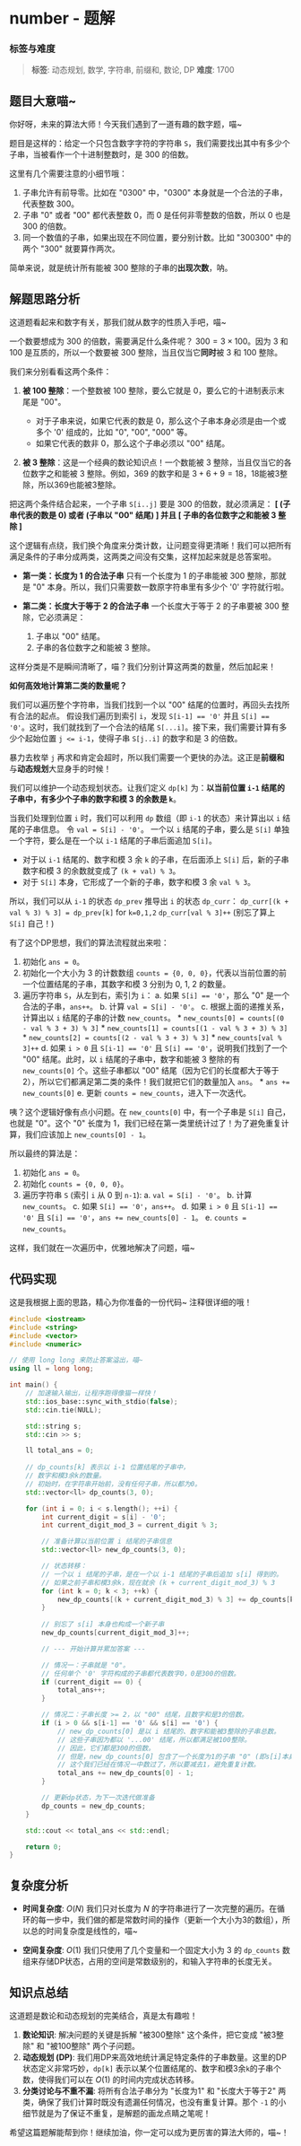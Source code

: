 # number - 题解

### 标签与难度
> **标签**: 动态规划, 数学, 字符串, 前缀和, 数论, DP
> **难度**: 1700

## 题目大意喵~

你好呀，未来的算法大师！今天我们遇到了一道有趣的数字题，喵~

题目是这样的：给定一个只包含数字字符的字符串 `S`，我们需要找出其中有多少个子串，当被看作一个十进制整数时，是 300 的倍数。

这里有几个需要注意的小细节哦：
1.  子串允许有前导零。比如在 "0300" 中，"0300" 本身就是一个合法的子串，代表整数 300。
2.  子串 "0" 或者 "00" 都代表整数 0，而 0 是任何非零整数的倍数，所以 0 也是 300 的倍数。
3.  同一个数值的子串，如果出现在不同位置，要分别计数。比如 "300300" 中的两个 "300" 就要算作两次。

简单来说，就是统计所有能被 300 整除的子串的**出现次数**，呐。

## 解题思路分析

这道题看起来和数字有关，那我们就从数字的性质入手吧，喵~

一个数要想成为 300 的倍数，需要满足什么条件呢？
$300 = 3 \times 100$。因为 3 和 100 是互质的，所以一个数要被 300 整除，当且仅当它**同时**被 3 和 100 整除。

我们来分别看看这两个条件：

1.  **被 100 整除**：一个整数被 100 整除，要么它就是 0，要么它的十进制表示末尾是 "00"。
    *   对于子串来说，如果它代表的数是 0，那么这个子串本身必须是由一个或多个 '0' 组成的，比如 "0", "00", "000" 等。
    *   如果它代表的数非 0，那么这个子串必须以 "00" 结尾。

2.  **被 3 整除**：这是一个经典的数论知识点！一个数能被 3 整除，当且仅当它的各位数字之和能被 3 整除。例如，369 的数字和是 $3+6+9=18$，18能被3整除，所以369也能被3整除。

把这两个条件结合起来，一个子串 `S[i..j]` 要是 300 的倍数，就必须满足：
**[ (子串代表的数是 0) 或者 (子串以 "00" 结尾) ] 并且 [ 子串的各位数字之和能被 3 整除 ]**

这个逻辑有点绕，我们换个角度来分类计数，让问题变得更清晰！我们可以把所有满足条件的子串分成两类，这两类之间没有交集，这样加起来就是总答案啦。

*   **第一类：长度为 1 的合法子串**
    只有一个长度为 1 的子串能被 300 整除，那就是 "0" 本身。所以，我们只需要数一数原字符串里有多少个 '0' 字符就行啦。

*   **第二类：长度大于等于 2 的合法子串**
    一个长度大于等于 2 的子串要被 300 整除，它必须满足：
    1.  子串以 "00" 结尾。
    2.  子串的各位数字之和能被 3 整除。

这样分类是不是瞬间清晰了，喵？我们分别计算这两类的数量，然后加起来！

**如何高效地计算第二类的数量呢？**

我们可以遍历整个字符串，当我们找到一个以 "00" 结尾的位置时，再回头去找所有合法的起点。
假设我们遍历到索引 `i`，发现 `S[i-1] == '0'` 并且 `S[i] == '0'`。这时，我们就找到了一个合法的结尾 `S[...i]`。接下来，我们需要计算有多少个起始位置 `j <= i-1`，使得子串 `S[j..i]` 的数字和是 3 的倍数。

暴力去枚举 `j` 再求和肯定会超时，所以我们需要一个更快的办法。这正是**前缀和**与**动态规划**大显身手的时候！

我们可以维护一个动态规划状态。让我们定义 `dp[k]` 为：**以当前位置 `i-1` 结尾的子串中，有多少个子串的数字和模 3 的余数是 `k`**。

当我们处理到位置 `i` 时，我们可以利用 `dp` 数组（即 `i-1` 的状态）来计算出以 `i` 结尾的子串信息。
令 `val = S[i] - '0'`。
一个以 `i` 结尾的子串，要么是 `S[i]` 单独一个字符，要么是在一个以 `i-1` 结尾的子串后面追加 `S[i]`。

*   对于以 `i-1` 结尾的、数字和模 3 余 `k` 的子串，在后面添上 `S[i]` 后，新的子串数字和模 3 的余数就变成了 `(k + val) % 3`。
*   对于 `S[i]` 本身，它形成了一个新的子串，数字和模 3 余 `val % 3`。

所以，我们可以从 `i-1` 的状态 `dp_prev` 推导出 `i` 的状态 `dp_curr`：
`dp_curr[(k + val % 3) % 3] = dp_prev[k]` for `k=0,1,2`
`dp_curr[val % 3]++` (别忘了算上 `S[i]` 自己！)

有了这个DP思想，我们的算法流程就出来啦：
1.  初始化 `ans = 0`。
2.  初始化一个大小为 3 的计数数组 `counts = {0, 0, 0}`，代表以当前位置的前一个位置结尾的子串，其数字和模 3 分别为 0, 1, 2 的数量。
3.  遍历字符串 `S`，从左到右，索引为 `i`：
    a.  如果 `S[i] == '0'`，那么 "0" 是一个合法的子串，`ans++`。
    b.  计算 `val = S[i] - '0'`。
    c.  根据上面的递推关系，计算出以 `i` 结尾的子串的计数 `new_counts`。
        *   `new_counts[0] = counts[(0 - val % 3 + 3) % 3]`
        *   `new_counts[1] = counts[(1 - val % 3 + 3) % 3]`
        *   `new_counts[2] = counts[(2 - val % 3 + 3) % 3]`
        *   `new_counts[val % 3]++`
    d.  如果 `i > 0` 且 `S[i-1] == '0'` 且 `S[i] == '0'`，说明我们找到了一个 "00" 结尾。此时，以 `i` 结尾的子串中，数字和能被 3 整除的有 `new_counts[0]` 个。这些子串都以 "00" 结尾（因为它们的长度都大于等于2），所以它们都满足第二类的条件！我们就把它们的数量加入 `ans`。
        *   `ans += new_counts[0]`
    e.  更新 `counts = new_counts`，进入下一次迭代。

咦？这个逻辑好像有点小问题。在 `new_counts[0]` 中，有一个子串是 `S[i]` 自己，也就是 "0"。这个 "0" 长度为 1，我们已经在第一类里统计过了！为了避免重复计算，我们应该加上 `new_counts[0] - 1`。

所以最终的算法是：
1.  初始化 `ans = 0`。
2.  初始化 `counts = {0, 0, 0}`。
3.  遍历字符串 `S` (索引 `i` 从 0 到 `n-1`):
    a.  `val = S[i] - '0'`。
    b.  计算 `new_counts`。
    c.  如果 `S[i] == '0'`，`ans++`。
    d.  如果 `i > 0` 且 `S[i-1] == '0'` 且 `S[i] == '0'`，`ans += new_counts[0] - 1`。
    e.  `counts = new_counts`。

这样，我们就在一次遍历中，优雅地解决了问题，喵~

## 代码实现

这是我根据上面的思路，精心为你准备的一份代码~ 注释很详细的哦！

```cpp
#include <iostream>
#include <string>
#include <vector>
#include <numeric>

// 使用 long long 来防止答案溢出，喵~
using ll = long long;

int main() {
    // 加速输入输出，让程序跑得像猫一样快！
    std::ios_base::sync_with_stdio(false);
    std::cin.tie(NULL);

    std::string s;
    std::cin >> s;

    ll total_ans = 0;
    
    // dp_counts[k] 表示以 i-1 位置结尾的子串中，
    // 数字和模3余k的数量。
    // 初始时，在字符串开始前，没有任何子串，所以都为0。
    std::vector<ll> dp_counts(3, 0);

    for (int i = 0; i < s.length(); ++i) {
        int current_digit = s[i] - '0';
        int current_digit_mod_3 = current_digit % 3;

        // 准备计算以当前位置 i 结尾的子串信息
        std::vector<ll> new_dp_counts(3, 0);

        // 状态转移：
        // 一个以 i 结尾的子串，是在一个以 i-1 结尾的子串后追加 s[i] 得到的。
        // 如果之前子串和模3余k，现在就余 (k + current_digit_mod_3) % 3
        for (int k = 0; k < 3; ++k) {
            new_dp_counts[(k + current_digit_mod_3) % 3] += dp_counts[k];
        }
        
        // 别忘了 s[i] 本身也构成一个新子串
        new_dp_counts[current_digit_mod_3]++;

        // --- 开始计算并累加答案 ---

        // 情况一：子串就是 "0"。
        // 任何单个 '0' 字符构成的子串都代表数字0，0是300的倍数。
        if (current_digit == 0) {
            total_ans++;
        }

        // 情况二：子串长度 >= 2，以 "00" 结尾，且数字和是3的倍数。
        if (i > 0 && s[i-1] == '0' && s[i] == '0') {
            // new_dp_counts[0] 是以 i 结尾的、数字和能被3整除的子串总数。
            // 这些子串因为都以 '...00' 结尾，所以都满足被100整除。
            // 因此，它们都是300的倍数。
            // 但是，new_dp_counts[0] 包含了一个长度为1的子串 "0" (即s[i]本身)，
            // 这个我们已经在情况一中数过了，所以要减去1，避免重复计数。
            total_ans += new_dp_counts[0] - 1;
        }

        // 更新dp状态，为下一次迭代做准备
        dp_counts = new_dp_counts;
    }

    std::cout << total_ans << std::endl;

    return 0;
}
```

## 复杂度分析

*   **时间复杂度**: $O(N)$
    我们只对长度为 $N$ 的字符串进行了一次完整的遍历。在循环的每一步中，我们做的都是常数时间的操作（更新一个大小为3的数组），所以总的时间复杂度是线性的，喵~

*   **空间复杂度**: $O(1)$
    我们只使用了几个变量和一个固定大小为 3 的 `dp_counts` 数组来存储DP状态，占用的空间是常数级别的，和输入字符串的长度无关。

## 知识点总结

这道题是数论和动态规划的完美结合，真是太有趣啦！

1.  **数论知识**: 解决问题的关键是拆解 "被300整除" 这个条件，把它变成 "被3整除" 和 "被100整除" 两个子问题。
2.  **动态规划 (DP)**: 我们用DP来高效地统计满足特定条件的子串数量。这里的DP状态定义非常巧妙，`dp[k]` 表示以某个位置结尾的、数字和模3余`k`的子串个数，使得我们可以在 $O(1)$ 的时间内完成状态转移。
3.  **分类讨论与不重不漏**: 将所有合法子串分为 "长度为1" 和 "长度大于等于2" 两类，确保了我们计算时既没有遗漏任何情况，也没有重复计算。那个 `-1` 的小细节就是为了保证不重复，是解题的画龙点睛之笔呢！

希望这篇题解能帮到你！继续加油，你一定可以成为更厉害的算法大师的，喵~！